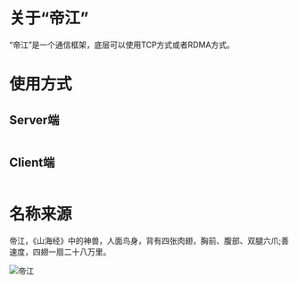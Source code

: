 # 关于“帝江”
“帝江”是一个通信框架，底层可以使用TCP方式或者RDMA方式。

# 使用方式
## Server端
```

```

## Client端
```

```


# 名称来源
帝江，《山海经》中的神兽，人面鸟身，背有四张肉翅，胸前、腹部、双腿六爪;善速度，四翅一扇二十八万里。

![帝江](https://user-images.githubusercontent.com/56379080/147912511-a0f90093-9c03-41d7-b066-4d08d316691b.png)
